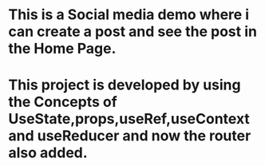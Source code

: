 # This is a Social media demo where i can create a post and see the post in the Home Page.

# This project is developed by using the Concepts of UseState,props,useRef,useContext and useReducer and now the router also added.
